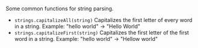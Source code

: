 Some common functions for string parsing.

- `strings.capitalizeAll(string)`
    Capitalizes the first letter of every word in a string. Example: "hello world" &rarr; "Hello World"
- `strings.capitalizeFirst(string)`
    Capitalizes the first letter of the first word in a string. Example: "hello world" &rarr; "Hellow world"
